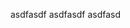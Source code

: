 <!--
 * @LastEditors: wyswill
 * @Description: 文件描述
 * @Date: 2020-08-26 11:14:04
 * @LastEditTime: 2020-08-26 11:17:01
-->
asdfasdf
asdfasdf
asdfasd